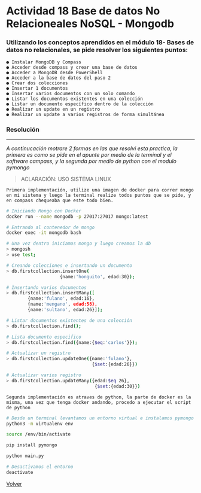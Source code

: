 # Actividad 18 Base de datos No Relacioneales NoSQL - Mongodb

### Utilizando los conceptos aprendidos en el módulo 18- Bases de datos no relacionales, se pide resolver los siguientes puntos:

    ● Instalar MongoDB y Compass
    ● Acceder desde compass y crear una base de datos
    ● Acceder a MongoDB desde PowerShell
    ● Acceder a la base de datos del paso 2
    ● Crear dos colecciones
    ● Insertar 1 documentos
    ● Insertar varios documentos con un solo comando
    ● Listar los documentos existentes en una colección
    ● Listar un documento específico dentro de la colección
    ● Realizar un update en un registro
    ● Realizar un update a varios registros de forma simultánea

### Resolución
****
*A continucación motrare 2 formas en las que resolvi esta practica, la primera es como se pide en el apunte por medio de la terminal y el software campass, y la segunda por medio de python con el modulo pymongo* <br>

> ACLARACIÓN: USO SISTEMA LINUX

`Primera implementación, utilize una imagen de docker para correr mongo en mi sistema y luego la terminal realize todos puntos que se pide, y en compass chequeaba que este todo bien.`

```bash
# Iniciando Mongo con Docker
docker run --name mongodb -p 27017:27017 mongo:latest

# Entrando al contenedor de mongo
docker exec -it mongodb bash

# Una vez dentro iniciamos mongo y luego creamos la db
> mongosh
> use test;

# Creando colecciones e insertando un documento
> db.firstcollection.insertOne(
                    {name:'honguito', edad:30});

# Insertando varios documentos
> db.firstcollection.insertMany([
        {name:'fulano', edad:16},
        {name:'mengano', edad:58},
        {name:'sultano', edad:26}]);

# Listar documentos existentes de una colección
> db.firstcollection.find();

# Lista documento especifico
> db.firstcollection.find({name:{$eq:'carlos'}});

# Actualizar un registro
> db.firstcollection.updateOne({name:'fulano'},
                                {$set:{edad:26}})

# Actualizar varios registro
> db.firstcollection.updateMany({edad:$eq 26},
                                 {$set:{edad:30}})

```
`Segunda implementación es atraves de python, la parte de docker es la misma, una vez que tenga docker andando, procedo a ejecutar el script de python`

```bash
# Desde un terminal levantamos un entorno virtual e instalamos pymongo
python3 -m virtualenv env

source /env/bin/activate

pip install pymongo

python main.py

# Desactivamos el entorno
deactivate
```


[Volver](../README.md)